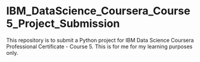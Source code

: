 # IBM_DataScience_Coursera_Course5_Project_Submission
This repository is to submit a Python project for IBM Data Science Coursera Professional Certificate - Course 5. This is for me for my learning purposes only.
